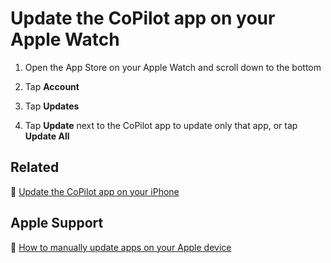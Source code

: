 # Update the CoPilot app on your Apple Watch

1. Open the App Store on your Apple Watch and scroll down to the bottom

2. Tap **Account**

3. Tap **Updates**

4. Tap **Update** next to the CoPilot app to update only that app, or tap **Update All**

## Related

:paperclip: [Update the CoPilot app on your iPhone](../iphone/update-the-copilot-app-on-your-iphone.md)

## Apple Support

:link: [How to manually update apps on your Apple device](https://support.apple.com/en-us/HT202180)
